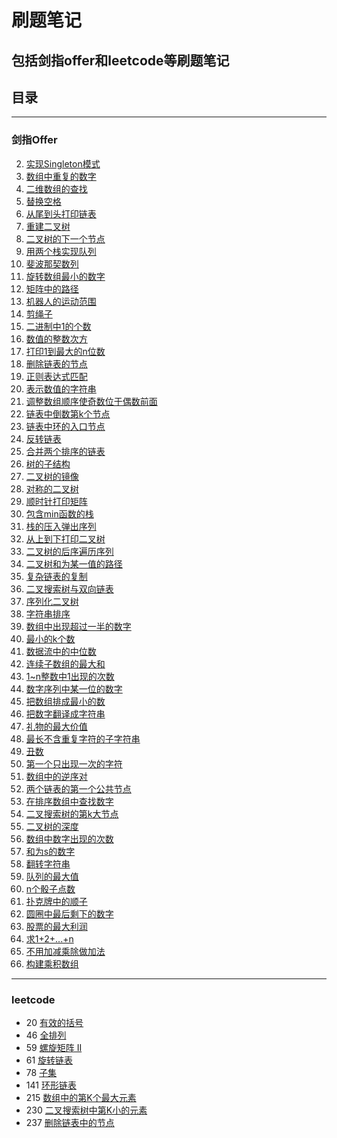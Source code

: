 # 刷题笔记 
## 包括剑指offer和leetcode等刷题笔记
## 目录
***
### 剑指Offer 
2. [实现Singleton模式](./src/sword2offer/q2)
3. [数组中重复的数字](./src/sword2offer/q3)
4. [二维数组的查找](./src/sword2offer/q4)
5. [替换空格](./src/sword2offer/q5)
6. [从尾到头打印链表](./src/sword2offer/q6)
7. [重建二叉树](./src/sword2offer/q7)
8. [二叉树的下一个节点](./src/sword2offer/q8)
9. [用两个栈实现队列](./src/sword2offer/q9)
10. [斐波那契数列](./src/sword2offer/q10)
11. [旋转数组最小的数字](./src/sword2offer/q11)
12. [矩阵中的路径](./src/sword2offer/q12)
13. [机器人的运动范围](./src/sword2offer/q13)
14. [剪绳子](./src/sword2offer/q14)
15. [二进制中1的个数](./src/sword2offer/q15)
16. [数值的整数次方](./src/sword2offer/q16)
17. [打印1到最大的n位数](./src/sword2offer/q17)
18. [删除链表的节点](./src/sword2offer/q18)
19. [正则表达式匹配](./src/sword2offer/q19)
20. [表示数值的字符串](./src/sword2offer/q20)
21. [调整数组顺序使奇数位于偶数前面](./src/sword2offer/q21)
22. [链表中倒数第k个节点](./src/sword2offer/q22)
23. [链表中环的入口节点](./src/sword2offer/q23)
24. [反转链表](./src/sword2offer/q24)
25. [合并两个排序的链表](./src/sword2offer/q25)
26. [树的子结构](./src/sword2offer/q26)
27. [二叉树的镜像](./src/sword2offer/q27)
28. [对称的二叉树](./src/sword2offer/q28)
29. [顺时针打印矩阵](./src/sword2offer/q29)
30. [包含min函数的栈](./src/sword2offer/q30)
31. [栈的压入弹出序列](./src/sword2offer/q31)
32. [从上到下打印二叉树](./src/sword2offer/q32)
33. [二叉树的后序遍历序列](./src/sword2offer/q33)
34. [二叉树和为某一值的路径](./src/sword2offer/q34)
35. [复杂链表的复制](./src/sword2offer/q35)
36. [二叉搜索树与双向链表](./src/sword2offer/q36)
37. [序列化二叉树](./src/sword2offer/q37)
38. [字符串排序](./src/sword2offer/q38)
39. [数组中出现超过一半的数字](./src/sword2offer/q39)
40. [最小的k个数](./src/sword2offer/q40)
41. [数据流中的中位数](./src/sword2offer/q41)
42. [连续子数组的最大和](./src/sword2offer/q42)
43. [1~n整数中1出现的次数](./src/sword2offer/q43)
44. [数字序列中某一位的数字](./src/sword2offer/q44)
45. [把数组排成最小的数](./src/sword2offer/q45)
46. [把数字翻译成字符串](./src/sword2offer/q46)
47. [礼物的最大价值](./src/sword2offer/q47)
48. [最长不含重复字符的子字符串](./src/sword2offer/q48)
49. [丑数](./src/sword2offer/q49)
50. [第一个只出现一次的字符](./src/sword2offer/q50)
51. [数组中的逆序对](./src/sword2offer/q51)
52. [两个链表的第一个公共节点](./src/sword2offer/q52)
53. [在排序数组中查找数字](./src/sword2offer/q53)
54. [二叉搜索树的第k大节点](./src/sword2offer/q54)
55. [二叉树的深度](./src/sword2offer/q55)
56. [数组中数字出现的次数](./src/sword2offer/q56)
57. [和为s的数字](./src/sword2offer/q57)
58. [翻转字符串](./src/sword2offer/q58)
59. [队列的最大值](./src/sword2offer/q59)
60. [n个骰子点数](./src/sword2offer/q60)
61. [扑克牌中的顺子](./src/sword2offer/q61)
62. [圆圈中最后剩下的数字](./src/sword2offer/q62)
63. [股票的最大利润](./src/sword2offer/q63)
64. [求1+2+...+n](./src/sword2offer/q64)
65. [不用加减乘除做加法](./src/sword2offer/q65)
66. [构建乘积数组](./src/sword2offer/q66)

***
### leetcode
- 20 [有效的括号](./src/leetcode/Q20.java)
- 46 [全排列](./src/leetcode/Q46.java)
- 59 [螺旋矩阵 II](./src/leetcode/Q59.java)
- 61 [旋转链表](./src/leetcode/Q61.java)
- 78 [子集](./src/leetcode/Q78.java)
- 141 [环形链表](./src/leetcode/Q141.java)
- 215 [数组中的第K个最大元素](./src/leetcode/Q215.java)
- 230 [二叉搜索树中第K小的元素](./src/leetcode/Q230.java)
- 237 [删除链表中的节点](./src/leetcode/Q237.java)


